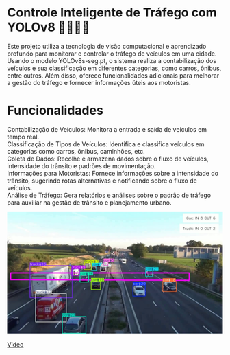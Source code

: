 # Controle Inteligente de Tráfego com YOLOv8 🚗🚌🚚🚦
Este projeto utiliza a tecnologia de visão computacional e aprendizado profundo para monitorar e controlar o tráfego de veículos em uma cidade. Usando o modelo YOLOv8s-seg.pt, o sistema realiza a contabilização dos veículos e sua classificação em diferentes categorias, como carros, ônibus, entre outros. Além disso, oferece funcionalidades adicionais para melhorar a gestão do tráfego e fornecer informações úteis aos motoristas.

# Funcionalidades
Contabilização de Veículos: Monitora a entrada e saída de veículos em tempo real.<br>
Classificação de Tipos de Veículos: Identifica e classifica veículos em categorias como carros, ônibus, caminhões, etc.<br>
Coleta de Dados: Recolhe e armazena dados sobre o fluxo de veículos, intensidade do trânsito e padrões de movimentação.<br>
Informações para Motoristas: Fornece informações sobre a intensidade do trânsito, sugerindo rotas alternativas e notificando sobre o fluxo de veículos.<br>
Análise de Tráfego: Gera relatórios e análises sobre o padrão de tráfego para auxiliar na gestão de trânsito e planejamento urbano.<br>

![imagem](https://github.com/AlexandreP23/traffic-controller/blob/main/traffic_couting_output.jpg)

[Video](https://github.com/AlexandreP23/traffic-controller/blob/main/traffic_couting_output.mp4)
